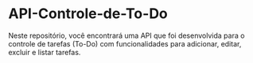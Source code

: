 # API-Controle-de-To-Do
Neste repositório, você encontrará uma API que foi desenvolvida para o controle de tarefas (To-Do) com funcionalidades para adicionar, editar, excluir e listar tarefas.
